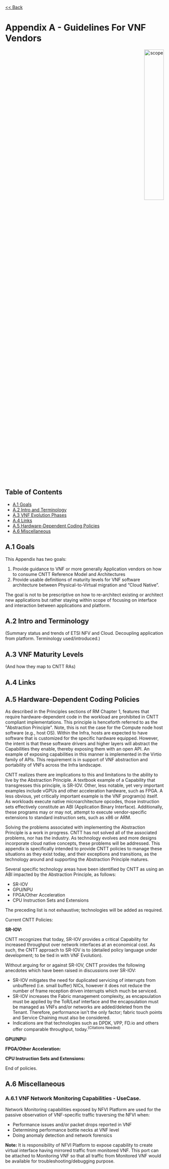 [<< Back](../../ref_model)
# Appendix A - Guidelines For VNF Vendors
<p align="right"><img src="../figures/bogo_ifo.png" alt="scope" title="Scope" width="35%"/></p>

## Table of Contents
* [A.1 Goals](#A.1)
* [A.2 Intro and Terminology](#A.2)
* [A.3 VNF Evolution Phases](#A.3)
* [A.4 Links](#A.3)
* [A.5 Hardware-Dependent Coding Policies](#A.4)
* [A.6 Miscellaneous](#A.5)

<a name="A.1"></a>
## A.1 Goals
This Appendix has two goals:
1. Provide guidance to VNF or more generally Application vendors on how to consume CNTT Reference Model and Architectures
2. Provide usable definitions of maturity levels for VNF software architecture between Physical-to-Virtual migration and “Cloud Native”.

The goal is not to be prescriptive on how to re-architect existing or architect new applications but rather staying within scope of focusing on interface and interaction between applications and platform.

<a name="A.2"></a>
## A.2 Intro and Terminology
(Summary status and trends of ETSI NFV and Cloud. Decoupling application from platform. Terminology used/introduced.)

<a name="A.3"></a>
## A.3 VNF Maturity Levels
(And how they map to CNTT RAs)

<a name="A.4"></a>
## A.4 Links

<a name="A.5"></a>
## A.5 Hardware-Dependent Coding Policies

As described in the Principles sections of RM Chapter 1, features that require hardware-dependent code in the workload are prohibited in CNTT compliant implementations. This principle is henceforth referred to as the "Abstraction Principle". Note, this is not the case for the Compute node host software (e.g., host OS). Within the Infra, hosts are expected to have software that is customized for the specific hardware equipped. However, the intent is that these software drivers and higher layers will abstract the Capabilities they enable, thereby exposing them with an open API. An example of exposing capabilities in this manner is implemented in the Virtio family of APIs. This requirement is in support of VNF abstraction and portability of VNFs across the Infra landscape.

CNTT realizes there are implications to this and limitations to the ability to live by the Abstraction Principle. A textbook example of a Capability that transgresses this principle, is SR-IOV. Other, less notable, yet very important examples include vGPUs and other acceleration hardware, such as FPGA. A less obvious, yet critically important example is the VNF program(s) itself. As workloads execute native microarchitecture opcodes, those instruction sets effectively constitute an ABI (Application Binary Interface). Additionally, these programs may or may not, attempt to execute vendor-specific extensions to standard instruction sets, such as x86 or ARM.

Solving the problems associated with implementing the Abstraction Principle is a work in progress. CNTT has not solved all of the associated problems, nor has the industry. As technology evolves and more designs incorporate cloud native concepts, these problems will be addressed. This appendix is specifically intended to provide CNTT policies to manage these situations as they exist today,   and their exceptions and transitions, as the technology around and supporting the Abstraction Principle matures.

Several specific technology areas have been identified by CNTT as using an ABI impacted by the Abstraction Principle, as follows:
- SR-IOV
- GPU/NPU
- FPGA/Other Acceleration
- CPU Instruction Sets and Extensions

The preceding list is not exhaustive; technologies will be added as required.

Current CNTT Policies:

**SR-IOV:**

CNTT recognizes that today, SR-IOV provides a critical Capability for increased throughput over network interfaces at an economical cost. As such, the CNTT approach to SR-IOV is to (detailed policy language under development; to be tied in with VNF Evolution).

Without arguing for or against SR-IOV, CNTT provides the following anecdotes which have been raised in discussions over SR-IOV:
- SR-IOV mitigates the need for duplicated servicing of interrupts from unbuffered (i.e. small buffer) NICs, however it does not reduce the number of frame reception driven interrupts which much be serviced.
- SR-IOV increases the Fabric management complexity, as encapsulation must be applied by the ToR/Leaf interface and the encapsulation must be managed as VNFs and/or networks are added/deleted from the Tenant. Therefore, performance isn't the only factor; fabric touch points and Service Chaining must also be considered.
- Indications are that technologies such as DPDK, VPP, FD.io and others offer comparable throughput, today.<sup>(Citations Needed)</sup>


**GPU/NPU:**
<content needed>

**FPGA/Other Acceleration:**
<content needed>

**CPU Instruction Sets and Extensions:**
<content needed>

End of policies.

<a name="A.6"></a>
## A.6 Miscellaneous
### A.6.1 VNF Network Monitoring Capabilities - UseCase.
Network Monitoring capabilities exposed by NFVI Platform are used for the passive observation of VNF-specific traffic traversing the NFVI when:
* Performance issues and/or packet drops reported in VNF
* Determining performance bottle necks at VNF level
* Doing anomaly detection and network forensics

**Note:** It is responsibility of NFVI Platform to expose capability to create virtual interface having mirrored traffic from monitored VNF. This port can be attached to Monitoring VNF so that all traffic from Monitored VNF would be available for troubleshooting/debugging purpose.
